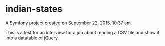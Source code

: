 indian-states
=============

A Symfony project created on September 22, 2015, 10:37 am.

This is a test for an interview for a job about reading a CSV file and show it into a datatable of jQuery.
